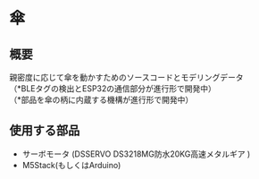 # 傘

## 概要
親密度に応じて傘を動かすためのソースコードとモデリングデータ<br>
（*BLEタグの検出とESP32の通信部分が進行形で開発中）<br>
（*部品を傘の柄に内蔵する機構が進行形で開発中）


## 使用する部品
* サーボモータ (DSSERVO DS3218MG防水20KG高速メタルギア )<br>
* M5Stack(もしくはArduino)
